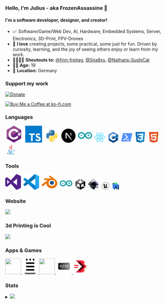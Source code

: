 ### Hello, I'm Julius - aka FrozenAssassine 👋

#### I'm a software developer, designer, and creator!

-   📈 Software/Game/Web Dev, AI, Hardware, Embedded Systems, Server, Electronics, 3D-Print, FPV-Drones
-   🧬 **I love** creating projects, some practical, some just for fun. Driven by curiosity, learning, and the joy of seeing others enjoy or learn from my work.
-   👨‍👩‍👧‍👦 **Shoutouts to:** [@finn-freitag](https://github.com/finn-freitag), [@Sna8xs](https://github.com/Sna8xs), [@Nathans-SushiCat](https://github.com/Nathans-SushiCat)
-   👨‍💻 **Age:** 19
-   🚩 **Location:** Germany

### Support my work
[![Donate](https://www.paypalobjects.com/en_US/i/btn/btn_donate_LG.gif)](https://www.paypal.com/donate/?hosted_button_id=PPME7KF7KF7QS)

<a href='https://ko-fi.com/K3K819KSLG' target='_blank'>  
    <img height='36' style='border:0px;height:36px;' src='https://storage.ko-fi.com/cdn/kofi6.png?v=6' border='0' alt='Buy Me a Coffee at ko-fi.com' />  
</a>

<!-- #### Programming time since November 6th, 2022:

<a href="https://wakatime.com/@FrozenAssassine">
    <img src="https://wakatime.com/badge/user/1ce7d4e7-d3a9-45a5-bea0-e04995db707c.svg" />
</a> -->

### Languages

<div>
    <img src="https://github.com/devicons/devicon/blob/master/icons/csharp/csharp-original.svg" title="CSharp" alt="Csharp" height="55">&nbsp;
    <img src="https://github.com/devicons/devicon/blob/master/icons/typescript/typescript-original.svg" title="Typescript" alt="Typescript" height="55">&nbsp;
    <img src="https://github.com/devicons/devicon/blob/master/icons/python/python-original.svg" title="Python" alt="Python" height="45">&nbsp;
    <img src="https://raw.githubusercontent.com/devicons/devicon/refs/heads/master/icons/nextjs/nextjs-original.svg" title="NextJS" alt="NextJS" height="45">&nbsp;
    <img src="https://github.com/devicons/devicon/blob/master/icons/arduino/arduino-original.svg" title="Arduino" alt="Arduino" height="45">&nbsp;
    <img src="https://raw.githubusercontent.com/devicons/devicon/master/icons/react/react-original.svg" title="React" alt="React" height="35">&nbsp;
    <img src="https://github.com/devicons/devicon/blob/master/icons/cplusplus/cplusplus-original.svg" title="C++" alt="C++" height="35">&nbsp;
    <img src="https://github.com/devicons/devicon/blob/master/icons/powershell/powershell-original.svg" title="Powershell" alt="Powershell" height="35">&nbsp;
    <img src="https://github.com/devicons/devicon/blob/master/icons/css3/css3-original.svg" title="CSS" alt="CSS" height="35">&nbsp;
    <img src="https://github.com/devicons/devicon/blob/master/icons/html5/html5-original.svg" title="HTML" alt="HTML" height="35">&nbsp;
    <img src="https://github.com/devicons/devicon/blob/master/icons/java/java-original.svg" title="Java" alt="Java" height="35">&nbsp;
</div>

### Tools

<div>
    <img src="https://github.com/devicons/devicon/blob/master/icons/visualstudio/visualstudio-plain.svg" title="Visual Studio" alt="Visual Studio" height="50">&nbsp;
    <img src="https://github.com/devicons/devicon/blob/master/icons/vscode/vscode-original.svg" title="Visual Studio Code" alt="Visual Studio Code" height="50">&nbsp;
    <img src="https://github.com/devicons/devicon/blob/master/icons/blender/blender-original.svg" title="Blender" alt="Blender" height="50">&nbsp;
    <img src="https://github.com/devicons/devicon/blob/master/icons/arduino/arduino-original.svg" title="Arduino IDE" alt="Arduino IDE" height="40">&nbsp;
    <img src="https://github.com/devicons/devicon/blob/master/icons/unity/unity-original.svg" title="Unity" alt="Unity" height="35">&nbsp;
    <img src="https://github.com/devicons/devicon/blob/master/icons/inkscape/inkscape-original.svg" title="Inkscape" alt="Inkscape" height="35">&nbsp;
    <img src="https://github.com/devicons/devicon/blob/master/icons/unrealengine/unrealengine-original.svg" title="Unreal Engine" alt="Unreal Engine" height="25">&nbsp;
    <img src="https://github.com/devicons/devicon/blob/master/icons/androidstudio/androidstudio-original.svg" title="Android Studio" alt="Android Studio" height="25">&nbsp;
</div>

### Website

<a href="https://frozenassassine.de?ref=github-readme">  
    <img height="50px" width="auto" src="https://media.giphy.com/media/rvUbaxVpe87qErZ6yE/giphy.gif">  
</a>

### 3d Printing is Cool
<a href="makerworld.com/de/@FrozenAssassine">
<img height="50px" width="auto" src="https://github.com/user-attachments/assets/fb491ff2-87ca-4f76-a177-1769515fb9bf" />
</a>

### Apps & Games

<div>
    <a href="https://play.google.com/store/apps/details?id=com.FrozenCatStudios.UltimateRunner">
       <img width="50" height="50" src="https://ultimaterunner.frozenassassine.de/assets/ultimaterunner/icon.png"/>
    </a>
    <a href="https://apps.microsoft.com/detail/fastedit/9NTQ53W18DPW?hl=en-us&gl=US">
       <img width="50" height="50" src="https://github.com/FrozenAssassine/Fastedit/blob/master/Fastedit/Assets/AppIcon/Icon.png?raw=true"/>
    </a>
    <a href="https://apps.microsoft.com/detail/ease-pass/9NQPF80923F5?ocid=pdpshare&hl=en-us&gl=us">
       <img width="50" height="50" src="https://github.com/FrozenAssassine/EasePass/blob/master/EasePass/Assets/AppIcon/Icon.png?raw=true"/>
    </a>
    <a href="https://apps.microsoft.com/detail/fluentedit/9NWL9M9JPQ36?hl=en-us&gl=US">
       <img width="50" height="50" src="https://github.com/FrozenAssassine/FluentEdit/blob/master/FluentEdit/Assets/Square44x44Logo.scale-400.png?raw=true"/>
    </a>
    <a href="https://apps.microsoft.com/detail/9n8kbw01wd62?hl=en-US&gl=US">
       <img width="50" height="50" src="https://github.com/FrozenAssassine/QuickNav/blob/master/QuickNav/Assets/AppIcon/appicon.png?raw=true"/>
    </a>
</div>

### Stats
<details>
<summary>
    <a href="https://wakatime.com/@FrozenAssassine">  
    <img src="https://wakatime.com/badge/user/1ce7d4e7-d3a9-45a5-bea0-e04995db707c.svg" />  
</a>
</summary>

<div align="left">
    <img src="https://github.com/FrozenAssassine/github-stats/blob/master/generated/overview.svg#gh-dark-mode-only">  
    <img src="https://github.com/FrozenAssassine/github-stats/blob/master/generated/languages.svg#gh-dark-mode-only"> 
    <img src="https://github-readme-stats.vercel.app/api?username=FrozenAssassine&show_icons=true&theme=tokyonight">  
    <img src="https://streak-stats.demolab.com?user=FrozenAssassine&theme=tokyonight" alt="GitHub Streak" />
</div>

</details>
